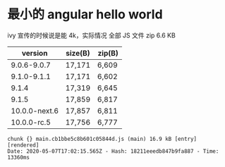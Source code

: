 # 最小的 angular hello world

ivy 宣传的时候说是能 4k，实际情况 全部 JS 文件 zip 6.6 KB

| version       | size(B) | zip(B) |
| ------------- | ------- | ------ |
| 9.0.6-9.0.7   | 17,171  | 6,609  |
| 9.1.0-9.1.1   | 17,171  | 6,602  |
| 9.1.4         | 17,319  | 6,645  |
| 9.1.5         | 17,859  | 6,817  |
| 10.0.0-next.6 | 17,857  | 6,811  |
| 10.0.0-rc.5   | 17,756  | 6,777  |

```console
chunk {} main.cb1bbe5c8b601c05844d.js (main) 16.9 kB [entry] [rendered]
Date: 2020-05-07T17:02:15.565Z - Hash: 18211eeedb847b9fa887 - Time: 13360ms
```
